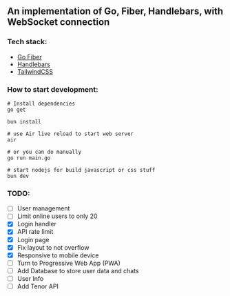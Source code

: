 ## An implementation of Go, Fiber, Handlebars, with WebSocket connection

### Tech stack:
- [Go Fiber](https://gofiber.io)
- [Handlebars](https://handlebarsjs.com/)
- [TailwindCSS](https://tailwindcss.com/)

### How to start development:

```shell
# Install dependencies
go get

bun install

# use Air live reload to start web server
air

# or you can do manually
go run main.go

# start nodejs for build javascript or css stuff
bun dev
```

### TODO:
- [ ] User management
- [ ] Limit online users to only 20
- [x] Login handler
- [x] API rate limit
- [x] Login page
- [x] Fix layout to not overflow
- [x] Responsive to mobile device
- [ ] Turn to Progressive Web App (PWA)
- [ ] Add Database to store user data and chats
- [ ] User Info
- [ ] Add Tenor API